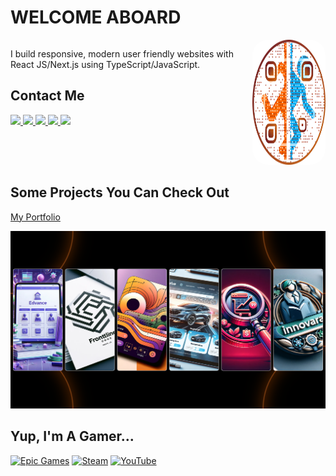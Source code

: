 # WELCOME ABOARD

<div style="display:flex;justify-content:space-between">
    <div>
        <p> 
            I build responsive, modern user friendly websites with React JS/Next.js using TypeScript/JavaScript.
        </p>
        <h2>Contact Me</h2>
        <div>
            <a href="https://www.linkedin.com/in/halilagul/" title="Go to Halil's LinkedIn">
                <img src="https://img.shields.io/badge/linkedin-%230077B5.svg?&style=for-the-badge&logo=linkedin&logoColor=white" />
            </a>
            <a href="mailto:halibal95@gmail.com" title="Go to Halil's Gmail">
                <img src="https://img.shields.io/badge/email-c14438?style=for-the-badge&logo=Gmail&logoColor=white&link=mailto:halibal95@gmail.com" />
            </a>
            <a href="https://github.com/halibal" title="Go to Halil's GitHub">
                <img src="https://img.shields.io/badge/github-333?style=for-the-badge&logo=github&logoColor=white" />
            </a>
            <a href="https://www.hackerrank.com/halibal95" title="Go to Halil's Hackerrank Profile">
                <img src="https://img.shields.io/badge/-Hackerrank-2EC866?style=for-the-badge&logo=HackerRank&logoColor=white" />
            </a>
            <a href="https://www.instagram.com/halibal__/" title="Go to Halil's Instagram">
                <img src="https://img.shields.io/badge/instagram-fb3958?style=for-the-badge&logo=instagram&logoColor=white" />
            </a>
        </div>
    </div>
    <a href="https://halibal-portal.vercel.app" target="_blank" title="Halibal's Portal">
        <img src="./img/qrcode.png" style="width: 200px; height:200px; border-radius: 25px" />
    </a>
</div>

## Some Projects You Can Check Out

[My Portfolio](https://halibal-portfolio.vercel.app)

[![Halibal's Portfolio](./img/portfolio2.png)](https://halibal-portfolio.vercel.app)

## Yup, I'm A Gamer...

[![Epic Games](https://img.shields.io/badge/Epic%20Games-313131?style=for-the-badge&logo=Epic%20Games&logoColor=white)](https://store.epicgames.com/en-US/u/8ba67ba2495344dd8db51e8821c5d853)
[![Steam](https://img.shields.io/badge/Steam-000000?style=for-the-badge&logo=steam&logoColor=white)](https://steamcommunity.com/id/halibal/)
[![YouTube](https://img.shields.io/badge/YouTube-FF0000?style=for-the-badge&logo=youtube&logoColor=white)](https://www.youtube.com/channel/UCuAvmRUGYwoYevECTiBx_vw)
